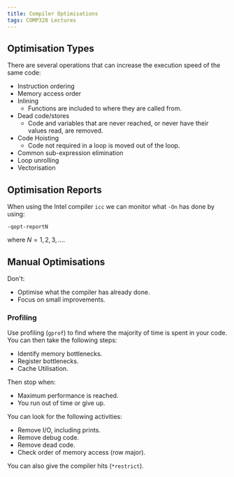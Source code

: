 ```yaml
---
title: Compiler Optimisations
tags: COMP328 Lectures
---
```


## Optimisation Types
There are several operations that can increase the execution speed of the same code:

* Instruction ordering
* Memory access order
* Inlining
	* Functions are included to where they are called from.
* Dead code/stores
	* Code and variables that are never reached, or never have their values read, are removed.
* Code Hoisting
	* Code not required in a loop is moved out of the loop.
* Common sub-expression elimination
* Loop unrolling
* Vectorisation

## Optimisation Reports
When using the Intel compiler `icc` we can monitor what `-On` has done by using:

```
-qopt-reportN
```

where $N=1,2,3,\ldots$.

## Manual Optimisations
Don't:

* Optimise what the compiler has already done.
* Focus on small improvements.

### Profiling
Use profiling (`gprof`) to find where the majority of time is spent in your code. You can then take the following steps:

* Identify memory bottlenecks.
* Register bottlenecks.
* Cache Utilisation.

Then stop when:

* Maximum performance is reached.
* You run out of time or give up.

You can look for the following activities:

* Remove I/O, including prints.
* Remove debug code.
* Remove dead code.
* Check order of memory access (row major).

You can also give the compiler hits (`*restrict`).
